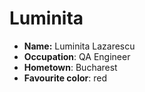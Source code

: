 # Luminita 

- **Name:** Luminita Lazarescu
- **Occupation**: QA Engineer
- **Hometown**: Bucharest
- **Favourite color**: red
